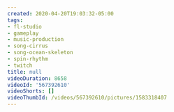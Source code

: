 ```yaml
---
created: 2020-04-20T19:03:32-05:00
tags:
- fl-studio
- gameplay
- music-production
- song-cirrus
- song-ocean-skeleton
- spin-rhythm
- twitch
title: null
videoDuration: 8658
videoId: '567392610'
videoShorts: []
videoThumbId: /videos/567392610/pictures/1583318407
---
```

